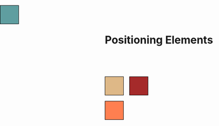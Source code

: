 <!DOCTYPE html>
<html>
<head>
<meta charset="utf-8">
<title>Positioning Elements</title> 
<style>
* {
  box-sizing: border-box;
  margin: 0;
  padding: 0;
}
h1 {
  margin-bottom: 15px;
}

div#container {
  background-color: #00FFFF;
  position: relative;
  top: 60px;
}
p {
  width: 50px;
  height: 50px;
  border: 1px solid black;
  margin-bottom: 15px;
}
#p1 {
  background-color: #A52A2A;
  position: relative;
  top: 65px;
  left: 65px;
}
#p2 {
  background-color: #DEB887;
}
#p3 {
  background-color: #5F9EA0;
  position: absolute;
  top: 0;
  left: 0;
}
#p4 {
  background-color: #FF7F50;
}

</style>
</head>
<body>
<h1>Positioning Elements</h1>

<div id="container">
  <p id="p1"></p>
  <p id="p2"></p>
  <p id="p3"></p>
  <p id="p4"></p>
</div>

</body>
</html> 
